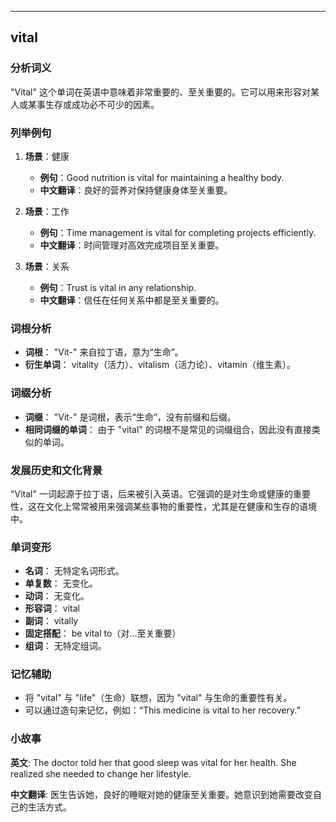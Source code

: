 
---------------
## vital
### 分析词义
"Vital" 这个单词在英语中意味着非常重要的、至关重要的。它可以用来形容对某人或某事生存或成功必不可少的因素。

### 列举例句
1. **场景**：健康
   - **例句**：Good nutrition is vital for maintaining a healthy body.
   - **中文翻译**：良好的营养对保持健康身体至关重要。

2. **场景**：工作
   - **例句**：Time management is vital for completing projects efficiently.
   - **中文翻译**：时间管理对高效完成项目至关重要。

3. **场景**：关系
   - **例句**：Trust is vital in any relationship.
   - **中文翻译**：信任在任何关系中都是至关重要的。

### 词根分析
- **词根**： "Vit-" 来自拉丁语，意为“生命”。
- **衍生单词**： vitality（活力）、vitalism（活力论）、vitamin（维生素）。

### 词缀分析
- **词缀**： "Vit-" 是词根，表示“生命”，没有前缀和后缀。
- **相同词缀的单词**： 由于 "vital" 的词根不是常见的词缀组合，因此没有直接类似的单词。

### 发展历史和文化背景
"Vital" 一词起源于拉丁语，后来被引入英语。它强调的是对生命或健康的重要性，这在文化上常常被用来强调某些事物的重要性，尤其是在健康和生存的语境中。

### 单词变形
- **名词**： 无特定名词形式。
- **单复数**： 无变化。
- **动词**： 无变化。
- **形容词**： vital
- **副词**： vitally
- **固定搭配**： be vital to（对...至关重要）
- **组词**： 无特定组词。

### 记忆辅助
- 将 "vital" 与 "life"（生命）联想，因为 "vital" 与生命的重要性有关。
- 可以通过造句来记忆，例如：“This medicine is vital to her recovery.”

### 小故事
**英文**:
The doctor told her that good sleep was vital for her health. She realized she needed to change her lifestyle.

**中文翻译**:
医生告诉她，良好的睡眠对她的健康至关重要。她意识到她需要改变自己的生活方式。

